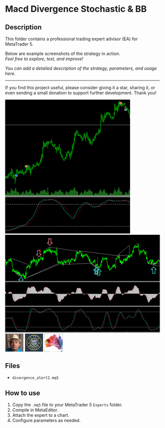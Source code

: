 # Macd Divergence Stochastic & BB

## Description
This folder contains a professional trading expert advisor (EA) for MetaTrader 5.

Below are example screenshots of the strategy in action.  
*Feel free to explore, test, and improve!*

*You can add a detailed description of the strategy, parameters, and usage here.*

---

If you find this project useful, please consider giving it a star, sharing it, or even sending a small donation to support further development. Thank you!

![Screenshot](2023-03-05_14_42_29-32918_-_ThinkMarkets-Live_-_Hedge_-_TF_Global_Markets_kAustr_Pty_Ltd_-_uEURUSDhH.png)
![Screenshot](2023-03-05_15_18_14-Strategy_Tester_Visualization___divergence_alert2_on_EURUSD7H1_from_2017.06.14_t.png)
![Screenshot](5B9159C3-EF07.jpg)
![Screenshot](63704da8-fc8e.png)
![Screenshot](67049fe2-490e.png)

## Files
- `divergence_alert2.mq5`

## How to use
1. Copy the `.mq5` file to your MetaTrader 5 `Experts` folder.
2. Compile in MetaEditor.
3. Attach the expert to a chart.
4. Configure parameters as needed.

